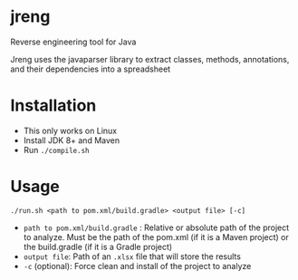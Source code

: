 # jreng
Reverse engineering tool for Java

Jreng uses the javaparser library to extract classes, methods, annotations, and their dependencies into a spreadsheet

# Installation 
* This only works on Linux
* Install JDK 8+ and Maven
* Run `./compile.sh`

# Usage
`./run.sh <path to pom.xml/build.gradle> <output file> [-c]`

* `path to pom.xml/build.gradle` : Relative or absolute path of the project to analyze. Must be the path of the pom.xml (if it is a Maven project) or the build.gradle (if it is a Gradle project)
* `output file`: Path of an `.xlsx` file that will store the results
* `-c` (optional): Force clean and install of the project to analyze

